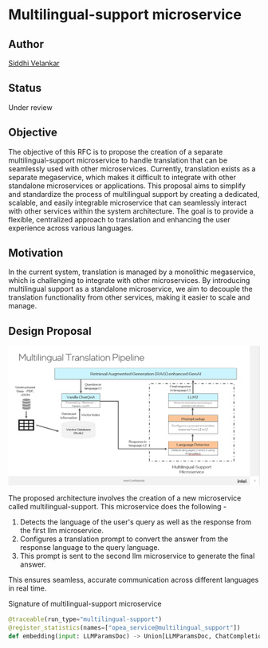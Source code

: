 # Multilingual-support microservice 

## Author

[Siddhi Velankar](https://github.com/siddhivelankar23)

## Status

Under review

## Objective

The objective of this RFC is to propose the creation of a separate multilingual-support microservice to handle translation that can be seamlessly used with other microservices. Currently, translation exists as a separate megaservice, which makes it difficult to integrate with other standalone microservices or applications. This proposal aims to simplify and standardize the process of multilingual support by creating a dedicated, scalable, and easily integrable microservice that can seamlessly interact with other services within the system architecture. The goal is to provide a flexible, centralized approach to translation and enhancing the user experience across various languages.

## Motivation

In the current system, translation is managed by a monolithic megaservice,  which is challenging to integrate with other microservices. 
By introducing multilingual support as a standalone microservice, we aim to decouple the translation functionality from other services, making it easier to scale and manage.


## Design Proposal

![Multilingual support microservice](./assets/multilingual-support-diagram.png)


The proposed architecture involves the creation of a new microservice called multilingual-support. 
This microservice does the following -
1. Detects the language of the user's query as well as the response from the first llm microservice. 
2. Configures a translation prompt to convert the answer from the response language to the query language. 
3. This prompt is sent to the second llm microservice to generate the final answer. 

This ensures seamless, accurate communication across different languages in real time.


Signature of multilingual-support microservice
```python
@traceable(run_type="multilingual-support")
@register_statistics(names=["opea_service@multilingual_support"])
def embedding(input: LLMParamsDoc) -> Union[LLMParamsDoc, ChatCompletionRequest, SearchedDoc]:
```

